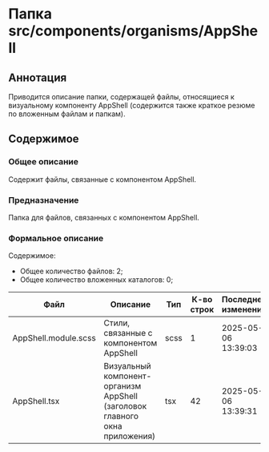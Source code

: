 # Папка src/components/organisms/AppShell

## Аннотация

Приводится описание папки, содержащей файлы, относящиеся к визуальному компоненту AppShell (содержится также 
краткое резюме по вложенным файлам и папкам).

## Содержимое

### Общее описание

Содержит файлы, связанные с компонентом AppShell.

### Предназначение

Папка для файлов, связанных с компонентом AppShell.

### Формальное описание

Содержимое:
* Общее количество файлов: 2;
* Общее количество вложенных каталогов: 0;

| Файл                 | Описание                                                                        | Тип  | К-во строк | Последнее изменение |
|----------------------|---------------------------------------------------------------------------------|------|------------|---------------------|
| AppShell.module.scss | Стили, связанные с компонентом AppShell                                         | scss | 1          | 2025-05-06 13:39:03 |
| AppShell.tsx         | Визуальный компонент-организм AppShell<br> (заголовок главного окна приложения) | tsx  | 42         | 2025-05-06 13:39:31 |

